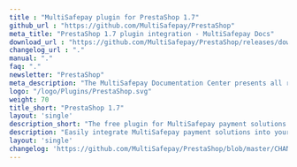 ```yaml
---
title : "MultiSafepay plugin for PrestaShop 1.7"
github_url : "https://github.com/MultiSafepay/PrestaShop"
meta_title: "PrestaShop 1.7 plugin integration - MultiSafepay Docs"
download_url : "https://github.com/MultiSafepay/PrestaShop/releases/download/4.7.0/Plugin_PrestaShop_4.7.0.zip"
changelog_url : "."
manual: "."
faq: "."
newsletter: "PrestaShop"
meta_description: "The MultiSafepay Documentation Center presents all relevant information about our Plugins and API. You can also find support pages for Payment Methods, Tools and General Questions as well as the contact details of our Support and Integration Teams."
logo: "/logo/Plugins/PrestaShop.svg"
weight: 70
title_short: "PrestaShop 1.7"
layout: 'single'
description_short: "The free plugin for MultiSafepay payment solutions to use with a Prestashop 1.7 webshop"
description: "Easily integrate MultiSafepay payment solutions into your Prestashop 1.7 webshop with the free plugin."
layout: 'single'
changelog: 'https://github.com/MultiSafepay/PrestaShop/blob/master/CHANGELOG.md'
---
```




